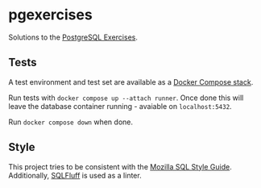 # pgexercises

Solutions to the [PostgreSQL Exercises](https://pgexercises.com/).

## Tests

A test environment and test set are available as a [Docker Compose stack](compose.yaml).

Run tests with `docker compose up --attach runner`.
Once done this will leave the database container running -
avaiable on `localhost:5432`.

Run `docker compose down` when done.

## Style

This project tries to be consistent with the
[Mozilla SQL Style Guide](https://docs.telemetry.mozilla.org/concepts/sql_style.html).
Additionally, [SQLFluff](https://www.sqlfluff.com/) is used as a linter.
